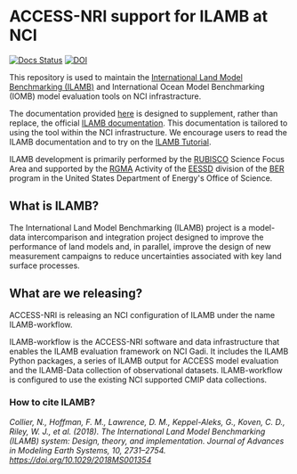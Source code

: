 # ACCESS-NRI support for ILAMB at NCI

[![Docs Status](https://readthedocs.org/projects/ilamb-workflow/badge/?version=latest)](https://ilamb-workflow.readthedocs.io/en/latest/?badge=latest)
[![DOI](https://zenodo.org/badge/608906925.svg)](https://doi.org/10.5281/zenodo.14183928)

This repository is used to maintain the [International Land Model Benchmarking (ILAMB)](https://www.ilamb.org) and International Ocean Model Benchmarking (IOMB) model evaluation tools on NCI infrastracture.

The documentation provided [here](https://ilamb-workflow.readthedocs.io/) is designed to supplement, rather than replace, the official [ILAMB documentation](https://www.ilamb.org/doc/). This documentation is tailored to using the tool within the NCI infrastructure. We encourage users to read the ILAMB documentation and to
try on the [ILAMB Tutorial](https://www.ilamb.org/doc/tutorial.html).

ILAMB development is primarily performed by the [RUBISCO](https://www.bgc-feedbacks.org/) Science Focus Area and supported by the [RGMA](https://climatemodeling.science.energy.gov/program-area/regional-global-model-analysis) Activity of the [EESSD](https://science.osti.gov/ber/Research/eessd) division of the [BER](https://science.osti.gov/ber) program in the United States Department of Energy's Office of Science.

## What is ILAMB? 

The International Land Model Benchmarking (ILAMB) project is a model-data intercomparison and integration project designed to improve the performance of land models and, in parallel, improve the design of new measurement campaigns to reduce uncertainties associated with key land surface processes. 

## What are we releasing? 

ACCESS-NRI is releasing an NCI configuration of ILAMB under the name ILAMB-workflow.  

ILAMB-workflow is the ACCESS-NRI software and data infrastructure that enables the ILAMB evaluation framework on NCI Gadi. It includes the ILAMB Python packages, a series of ILAMB output for ACCESS model evaluation and the ILAMB-Data collection of observational datasets. ILAMB-workflow is configured to use the existing NCI supported CMIP data collections. 


### How to cite ILAMB?

*Collier, N., Hoffman, F. M., Lawrence, D. M., Keppel-Aleks, G., Koven, C. D., Riley, W. J., et al. (2018). The International Land Model Benchmarking (ILAMB) system: Design, theory, and implementation. Journal of Advances in Modeling Earth Systems, 10, 2731–2754. https://doi.org/10.1029/2018MS001354*

